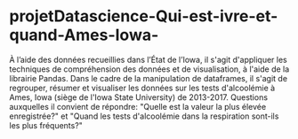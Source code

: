 # projetDatascience-Qui-est-ivre-et-quand-Ames-Iowa-
À l’aide des données recueillies dans l’État de l’Iowa, il s'agit d'appliquer les techniques de compréhension des données et de visualisation, à l'aide de la librairie Pandas.  Dans le cadre de la manipulation de dataframes, il s'agit de regrouper, résumer et visualiser les données sur les tests d'alcoolémie à Ames, Iowa (siège de l'Iowa State University) de 2013-2017. Questions auxquelles il convient de répondre:  "Quelle est la valeur la plus élevée enregistrée?" et "Quand les tests d'alcoolémie dans la respiration sont-ils les plus fréquents?"

